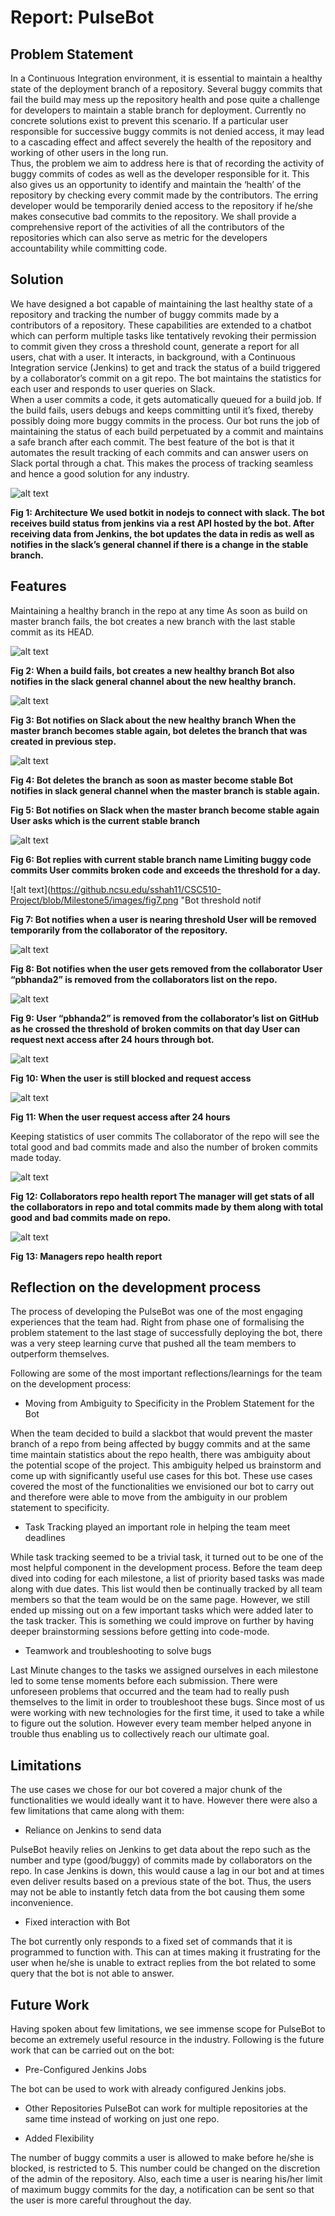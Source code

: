 # Report: PulseBot
## Problem Statement
In a Continuous Integration environment, it is essential to maintain a healthy state of the deployment branch of a repository. Several buggy commits that fail the build may mess up the repository health and pose quite a challenge for developers to maintain a stable branch for deployment. Currently no concrete solutions exist to prevent this scenario. If a particular user responsible for successive buggy commits is not denied access, it may lead to a cascading effect and affect severely the health of the repository and working of other users in the long run.  
Thus, the problem we aim to address here is that of recording the activity of buggy commits of codes as well as the developer responsible for it. This also gives us an opportunity to identify and maintain the ‘health’ of the repository by checking every commit made by the contributors. The erring developer would be temporarily denied access to the repository if he/she makes consecutive bad commits to the repository. We shall provide a comprehensive report of the activities of all the contributors of the repositories which can also serve as metric for the developers accountability while committing code.  
## Solution
We have designed a bot capable of maintaining the last healthy state of a repository and tracking the number of buggy commits made by a contributors of a repository. These capabilities are extended to a chatbot which can perform multiple tasks like tentatively revoking their permission to commit given they cross a threshold count, generate a report for all users, chat with a user. It interacts, in background, with a Continuous Integration service (Jenkins) to get and track the status of a build triggered by a collaborator’s commit on a git repo. The bot maintains the statistics for each user and responds to user queries on Slack.  
When a user commits a code, it gets automatically queued for a build job. If the build fails, users debugs and keeps committing until it’s fixed, thereby possibly doing more buggy commits in the process. Our bot runs the job of maintaining the status of each build perpetuated by a commit and maintains a safe branch after each commit. The best feature of the bot is that it automates the result tracking of each commits and can answer users on Slack portal through a chat. This makes the process of tracking seamless and hence a good solution for any industry. 
 
![alt text](https://github.ncsu.edu/sshah11/CSC510-Project/blob/Milestone5/images/fig1.png "Architecture")

**Fig 1: Architecture
We used botkit in nodejs to connect with slack. The bot receives build status from jenkins via a rest API hosted by the bot. After receiving data from Jenkins, the bot updates the data in redis as well as notifies in the slack’s general channel if there is a change in the stable branch.**

## Features
Maintaining a healthy branch in the repo at any time 
As soon as build on master branch fails, the bot creates a new branch with the last stable commit as its HEAD.

![alt text](https://github.ncsu.edu/sshah11/CSC510-Project/blob/Milestone5/images/fig2.png "Healthy Branch on build Fail")

**Fig 2: When a build fails, bot creates a new healthy branch
Bot also notifies in the slack general channel about the new healthy branch.**



![alt text](https://github.ncsu.edu/sshah11/CSC510-Project/blob/Milestone5/images/fig3.png "Bot Notification" )

**Fig 3: Bot notifies on Slack about the new healthy branch
When the master branch becomes stable again, bot deletes the branch that was created in previous step.**



![alt text](https://github.ncsu.edu/sshah11/CSC510-Project/blob/Milestone5/images/fig4.png "Bot delete branch")

**Fig 4: Bot deletes the branch as soon as master become stable
Bot notifies in slack general channel when the master branch is stable again.**



**Fig 5: Bot notifies on Slack when the master branch become stable again
User asks which is the current stable branch**



![alt text](https://github.ncsu.edu/sshah11/CSC510-Project/blob/Milestone5/images/fig6.png "Stable Branch Name")

**Fig 6: Bot replies with current stable branch name
Limiting buggy code commits
User commits broken code and exceeds the threshold for a day.**



![alt text](https://github.ncsu.edu/sshah11/CSC510-Project/blob/Milestone5/images/fig7.png "Bot threshold notif

**Fig 7: Bot notifies when a user is nearing threshold
User will be removed temporarily from the collaborator of the repository.**

![alt text](https://github.ncsu.edu/sshah11/CSC510-Project/blob/Milestone5/images/fig8.png "User Notif when removed") 

**Fig 8: Bot notifies when the user gets removed from the collaborator
User “pbhanda2” is removed from the collaborators list on the repo.**



![alt text](https://github.ncsu.edu/sshah11/CSC510-Project/blob/Milestone5/images/fig9.png "User Removed" ) 

**Fig 9: User “pbhanda2” is removed from the collaborator’s list on GitHub as he crossed the threshold of broken commits on that day
User can request next access after 24 hours through bot.**



![alt text](https://github.ncsu.edu/sshah11/CSC510-Project/blob/Milestone5/images/fig10.png "Blocked user access") 

**Fig 10: When the user is still blocked and request access**



![alt text](https://github.ncsu.edu/sshah11/CSC510-Project/blob/Milestone5/images/fig11.png "Access Request") 

**Fig 11: When the user request access after 24 hours**



Keeping statistics of user commits 
The collaborator of the repo will see the total good and bad commits made and also the number of broken commits made today.


![alt text](https://github.ncsu.edu/sshah11/CSC510-Project/blob/Milestone5/images/fig12.PNG "Health Report") 

**Fig 12: Collaborators repo health report
The manager will get stats of all the collaborators in repo and total commits made by them along with total good and bad commits made on repo.**




![alt text](https://github.ncsu.edu/sshah11/CSC510-Project/blob/Milestone5/images/fig13.png "Manager Health Report") 

**Fig 13: Managers repo health report**


## Reflection on the development process


The process of developing the PulseBot was one of the most engaging experiences that the team had. Right from phase one of formalising the problem statement to the last stage of successfully deploying the bot, there was a very steep learning curve that pushed all the team members to outperform themselves.

Following are some of the most important reflections/learnings for the team on the development process:

+ Moving from Ambiguity to Specificity in the Problem Statement for the Bot

When the team decided to build a slackbot that would prevent the master branch of a repo from being affected by buggy commits and at the same time maintain statistics about the repo health, there was ambiguity  about the potential scope of the project. This ambiguity helped us brainstorm and come up with significantly useful use cases for this bot. These use cases covered the most of the functionalities we envisioned our bot to carry out and therefore were able to move from the ambiguity in our problem statement to specificity.


+ Task Tracking played an important role in helping the team meet deadlines

While task tracking seemed to be a trivial task, it turned out to be one of the most helpful component in the development process. Before the team deep dived into coding for each milestone, a list of priority based tasks was made along with due dates. This list would then be continually tracked by all team members so that the team would be on the same page. However, we still ended up missing out on a few important tasks which were added later to the task tracker. This is something we could improve on further by having deeper brainstorming sessions before getting into code-mode.



+ Teamwork and troubleshooting to solve bugs 

Last Minute changes to the tasks we assigned ourselves in each milestone led to some tense moments before each submission. There were unforeseen problems that occurred and the team had to really push themselves to the limit in order to troubleshoot these bugs. Since most of us were working with new technologies for the first time, it used to take a while to figure out the solution. However every team member helped anyone in trouble thus enabling us to collectively reach our ultimate goal.
## Limitations

The use cases we chose for our bot covered a major chunk of the functionalities we would ideally want it to have. However there were also a few limitations that came along with them:

+ Reliance on Jenkins to send data

PulseBot heavily relies on Jenkins to get data about the repo such as the number and type (good/buggy) of commits made by collaborators on the repo. In case Jenkins is down, this would cause a lag in our bot and at times even deliver results based on a previous state of the bot. Thus, the users may not be able to instantly fetch data from the bot causing them some inconvenience.


+ Fixed interaction with Bot

The bot currently only responds to a fixed set of commands that it is programmed to function with. This can at times making it frustrating for the user when he/she is unable to extract replies from the bot related to some query that the bot is not able to answer.


## Future Work
Having spoken about few limitations, we see immense scope for PulseBot to become an extremely useful resource in the industry. Following is the future work that can be carried out on the bot:


+ Pre-Configured Jenkins Jobs

The bot can be used to work with already configured Jenkins jobs.


+ Other Repositories
PulseBot can work for multiple repositories at the same time instead of working on just one repo.


+ Added Flexibility

The number of buggy commits a user is allowed to make before he/she is blocked, is restricted to 5. This number could be changed on the discretion of the admin of the repository. Also, each time a user is nearing his/her limit of maximum buggy commits for the day, a notification can be sent so that the user is more careful throughout the day.
